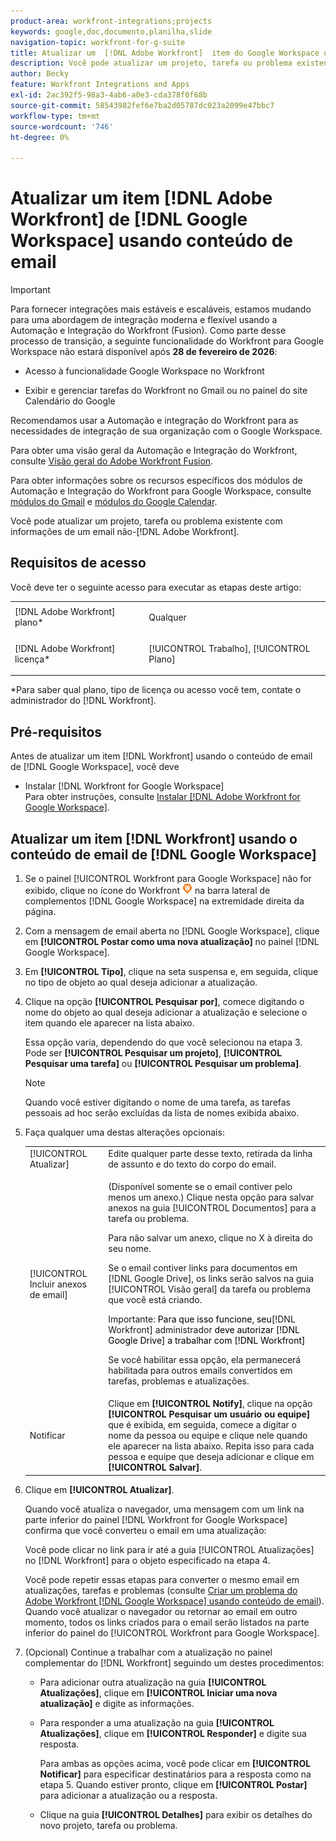 ```yaml
---
product-area: workfront-integrations;projects
keywords: google,doc,documento,planilha,slide
navigation-topic: workfront-for-g-suite
title: Atualizar um  [!DNL Adobe Workfront]  item do Google Workspace usando conteúdo de email
description: Você pode atualizar um projeto, tarefa ou problema existente com informações de um email que não seja da Adobe Workfront.
author: Becky
feature: Workfront Integrations and Apps
exl-id: 2ac392f5-98a3-4ab6-a0e3-cda378f0f68b
source-git-commit: 58543982fef6e7ba2d05787dc023a2099e47bbc7
workflow-type: tm+mt
source-wordcount: '746'
ht-degree: 0%

---
```


# Atualizar um item [!DNL Adobe Workfront] de [!DNL Google Workspace] usando conteúdo de email

>[!IMPORTANT]
>
>Para fornecer integrações mais estáveis e escaláveis, estamos mudando para uma abordagem de integração moderna e flexível usando a Automação e Integração do Workfront (Fusion). Como parte desse processo de transição, a seguinte funcionalidade do Workfront para Google Workspace não estará disponível após **28 de fevereiro de 2026**:
>
>* Acesso à funcionalidade Google Workspace no Workfront
>
>* Exibir e gerenciar tarefas do Workfront no Gmail ou no painel do site Calendário do Google
>
>Recomendamos usar a Automação e integração do Workfront para as necessidades de integração de sua organização com o Google Workspace.
>
>Para obter uma visão geral da Automação e Integração do Workfront, consulte [Visão geral do Adobe Workfront Fusion](https://experienceleague.adobe.com/en/docs/workfront-fusion/using/get-started-with-fusion/understand-workfront-fusion/workfront-fusion-overview).
>
>Para obter informações sobre os recursos específicos dos módulos de Automação e Integração do Workfront para Google Workspace, consulte [módulos do Gmail](https://experienceleague.adobe.com/en/docs/workfront-fusion/using/references/apps-and-their-modules/third-party-app-connectors/gmail-modules) e [módulos do Google Calendar](https://experienceleague.adobe.com/en/docs/workfront-fusion/using/references/apps-and-their-modules/third-party-app-connectors/google-calendar-modules).

Você pode atualizar um projeto, tarefa ou problema existente com informações de um email não-[!DNL Adobe Workfront].

## Requisitos de acesso

Você deve ter o seguinte acesso para executar as etapas deste artigo:

<table style="table-layout:auto"> 
 <col> 
 <col> 
 <tbody> 
  <tr> 
   <td role="rowheader">[!DNL Adobe Workfront] plano*</td> 
   <td> <p>Qualquer</p> </td> 
  </tr> 
  <tr> 
   <td role="rowheader">[!DNL Adobe Workfront] licença*</td> 
   <td> <p>[!UICONTROL Trabalho], [!UICONTROL Plano]</p> </td> 
  </tr> 
 </tbody> 
</table>

&#42;Para saber qual plano, tipo de licença ou acesso você tem, contate o administrador do [!DNL Workfront].

## Pré-requisitos

Antes de atualizar um item [!DNL Workfront] usando o conteúdo de email de [!DNL Google Workspace], você deve

* Instalar [!DNL Workfront for Google Workspace]\
   Para obter instruções, consulte [Instalar [!DNL Adobe Workfront for Google Workspace]](../../workfront-integrations-and-apps/workfront-for-g-suite/install-workfront-for-gsuite.md).

## Atualizar um item [!DNL Workfront] usando o conteúdo de email de [!DNL Google Workspace]

1. Se o painel [!UICONTROL Workfront para Google Workspace] não for exibido, clique no ícone do Workfront ![ícone do Workfront](assets/wf-lion-icon.png) na barra lateral de complementos [!DNL Google Workspace] na extremidade direita da página.
1. Com a mensagem de email aberta no [!DNL Google Workspace], clique em **[!UICONTROL Postar como uma nova atualização]** no painel [!DNL Google Workspace].
1. Em **[!UICONTROL Tipo]**, clique na seta suspensa e, em seguida, clique no tipo de objeto ao qual deseja adicionar a atualização.
1. Clique na opção **[!UICONTROL Pesquisar por]**, comece digitando o nome do objeto ao qual deseja adicionar a atualização e selecione o item quando ele aparecer na lista abaixo.

   Essa opção varia, dependendo do que você selecionou na etapa 3. Pode ser **[!UICONTROL Pesquisar um projeto]**, **[!UICONTROL Pesquisar uma tarefa]** ou **[!UICONTROL Pesquisar um problema]**.

   >[!NOTE]
   >
   >Quando você estiver digitando o nome de uma tarefa, as tarefas pessoais ad hoc serão excluídas da lista de nomes exibida abaixo.

1. Faça qualquer uma destas alterações opcionais:

   <table style="table-layout:auto"> 
    <col> 
    <col> 
    <tbody> 
     <tr> 
      <td role="rowheader">[!UICONTROL Atualizar]</td> 
      <td>Edite qualquer parte desse texto, retirada da linha de assunto e do texto do corpo do email.</td> 
     </tr> 
     <tr data-mc-conditions=""> 
      <td role="rowheader">[!UICONTROL Incluir anexos de email]</td> 
      <td><p>(Disponível somente se o email contiver pelo menos um anexo.) Clique nesta opção para salvar anexos na guia [!UICONTROL Documentos] para a tarefa ou problema. </p><p>Para não salvar um anexo, clique no X à direita do seu nome. </p><p>Se o email contiver links para documentos em [!DNL Google Drive], os links serão salvos na guia [!UICONTROL Visão geral] da tarefa ou problema que você está criando. </p><p>Importante: <span style="color: #ff1493;"><span style="color: #000000;">Para que isso funcione, seu</span></span>[!DNL Workfront] administrador<span style="color: #ff1493;"><span style="color: #000000;"> deve autorizar [!DNL Google Drive] a trabalhar com [!DNL Workfront]</span></span></p>
      <p>Se você habilitar essa opção, ela permanecerá habilitada para outros emails convertidos em tarefas, problemas e atualizações.</p></td> 
     </tr> 
     <tr data-mc-conditions=""> 
      <td role="rowheader">Notificar</td> 
      <td>Clique em <strong>[!UICONTROL Notify]</strong>, clique na opção <strong>[!UICONTROL Pesquisar um usuário ou equipe]</strong> que é exibida, em seguida, comece a digitar o nome da pessoa ou equipe e clique nele quando ele aparecer na lista abaixo. Repita isso para cada pessoa e equipe que deseja adicionar e clique em <strong>[!UICONTROL Salvar]</strong>.</td> 
     </tr> 
    </tbody> 
   </table>

1. Clique em **[!UICONTROL Atualizar]**.

   Quando você atualiza o navegador, uma mensagem com um link na parte inferior do painel [!DNL Workfront for Google Workspace] confirma que você converteu o email em uma atualização:

   Você pode clicar no link para ir até a guia [!UICONTROL Atualizações] no [!DNL Workfront] para o objeto especificado na etapa 4.

   Você pode repetir essas etapas para converter o mesmo email em atualizações, tarefas e problemas (consulte [Criar um problema do Adobe Workfront [!DNL Google Workspace] usando conteúdo de email](../../workfront-integrations-and-apps/workfront-for-g-suite/create-wf-issue-in-g-suite-using-email-content.md)). Quando você atualizar o navegador ou retornar ao email em outro momento, todos os links criados para o email serão listados na parte inferior do painel do [!UICONTROL Workfront para Google Workspace].

1. (Opcional) Continue a trabalhar com a atualização no painel complementar do [!DNL Workfront] seguindo um destes procedimentos:

   * Para adicionar outra atualização na guia **[!UICONTROL Atualizações]**, clique em **[!UICONTROL Iniciar uma nova atualização]** e digite as informações.

   * Para responder a uma atualização na guia **[!UICONTROL Atualizações]**, clique em **[!UICONTROL Responder]** e digite sua resposta.

     Para ambas as opções acima, você pode clicar em **[!UICONTROL Notificar]** para especificar destinatários para a resposta como na etapa 5. Quando estiver pronto, clique em **[!UICONTROL Postar]** para adicionar a atualização ou a resposta.

   * Clique na guia **[!UICONTROL Detalhes]** para exibir os detalhes do novo projeto, tarefa ou problema.
